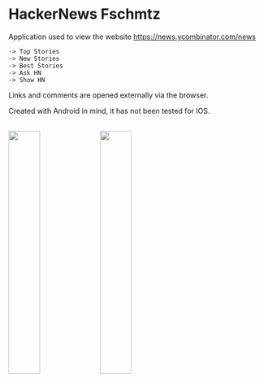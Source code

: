 # HackerNews Fschmtz

Application used to view the website https://news.ycombinator.com/news

```
-> Top Stories
-> New Stories
-> Best Stories
-> Ask HN
-> Show HN
```


Links and comments are opened externally via the browser.


Created with Android in mind, it has not been tested for IOS.
<br><br>

<img src="https://user-images.githubusercontent.com/21291813/116160879-31daeb00-a6c9-11eb-98ad-2ef99b2cf96d.png" width="35%"></img> <img src="https://user-images.githubusercontent.com/21291813/116160887-343d4500-a6c9-11eb-990f-ed8a9d652412.png" width="35%"></img> 
